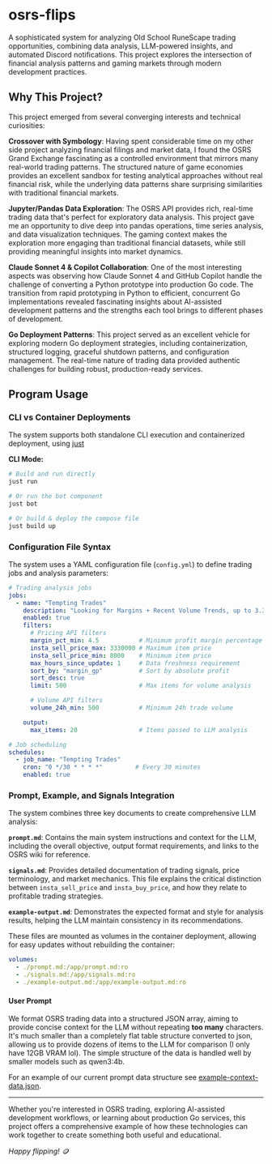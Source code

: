 # osrs-flips

A sophisticated system for analyzing Old School RuneScape trading opportunities, combining data analysis, LLM-powered insights, and automated Discord notifications. This project explores the intersection of financial analysis patterns and gaming markets through modern development practices.

## Why This Project?

This project emerged from several converging interests and technical curiosities:

**Crossover with Symbology**: Having spent considerable time on my other side project analyzing financial filings and market data, I found the OSRS Grand Exchange fascinating as a controlled environment that mirrors many real-world trading patterns. The structured nature of game economies provides an excellent sandbox for testing analytical approaches without real financial risk, while the underlying data patterns share surprising similarities with traditional financial markets.

**Jupyter/Pandas Data Exploration**: The OSRS API provides rich, real-time trading data that's perfect for exploratory data analysis. This project gave me an opportunity to dive deep into pandas operations, time series analysis, and data visualization techniques. The gaming context makes the exploration more engaging than traditional financial datasets, while still providing meaningful insights into market dynamics.

**Claude Sonnet 4 & Copilot Collaboration**: One of the most interesting aspects was observing how Claude Sonnet 4 and GitHub Copilot handle the challenge of converting a Python prototype into production Go code. The transition from rapid prototyping in Python to efficient, concurrent Go implementations revealed fascinating insights about AI-assisted development patterns and the strengths each tool brings to different phases of development.

**Go Deployment Patterns**: This project served as an excellent vehicle for exploring modern Go deployment strategies, including containerization, structured logging, graceful shutdown patterns, and configuration management. The real-time nature of trading data provided authentic challenges for building robust, production-ready services.

## Program Usage

### CLI vs Container Deployments

The system supports both standalone CLI execution and containerized deployment, using [just]()

**CLI Mode:**
```bash
# Build and run directly
just run

# Or run the bot component
just bot

# Or build & deploy the compose file
just build up
```

### Configuration File Syntax

The system uses a YAML configuration file (`config.yml`) to define trading jobs and analysis parameters:

```yaml
# Trading analysis jobs
jobs:
  - name: "Tempting Trades"
    description: "Looking for Margins + Recent Volume Trends, up to 3.33M buy limit"
    enabled: true
    filters:
      # Pricing API filters
      margin_pct_min: 4.5           # Minimum profit margin percentage
      insta_sell_price_max: 3330000 # Maximum item price
      insta_sell_price_min: 8000    # Minimum item price
      max_hours_since_update: 1     # Data freshness requirement
      sort_by: "margin_gp"          # Sort by absolute profit
      sort_desc: true
      limit: 500                    # Max items for volume analysis

      # Volume API filters
      volume_24h_min: 500           # Minimum 24h trade volume

    output:
      max_items: 20                 # Items passed to LLM analysis

# Job scheduling
schedules:
  - job_name: "Tempting Trades"
    cron: "0 */30 * * * *"         # Every 30 minutes
    enabled: true
```

### Prompt, Example, and Signals Integration

The system combines three key documents to create comprehensive LLM analysis:

**`prompt.md`**: Contains the main system instructions and context for the LLM, including the overall objective, output format requirements, and links to the OSRS wiki for reference.

**`signals.md`**: Provides detailed documentation of trading signals, price terminology, and market mechanics. This file explains the critical distinction between `insta_sell_price` and `insta_buy_price`, and how they relate to profitable trading strategies.

**`example-output.md`**: Demonstrates the expected format and style for analysis results, helping the LLM maintain consistency in its recommendations.

These files are mounted as volumes in the container deployment, allowing for easy updates without rebuilding the container:

```yaml
volumes:
  - ./prompt.md:/app/prompt.md:ro
  - ./signals.md:/app/signals.md:ro
  - ./example-output.md:/app/example-output.md:ro
```

#### User Prompt

We format OSRS trading data into a structured JSON array, aiming to provide concise context for the LLM without repeating __too many__ characters. It's much smaller than a completely flat table structure converted to json, allowing us to provide dozens of items to the LLM for comparison (I only have 12GB VRAM lol). The simple structure of the data is handled well by smaller models such as qwen3:4b.

For an example of our current prompt data structure see [example-context-data.json](./example-context-data.json).

---

Whether you're interested in OSRS trading, exploring AI-assisted development workflows, or learning about production Go services, this project offers a comprehensive example of how these technologies can work together to create something both useful and educational.


*Happy flipping! 🪙*

